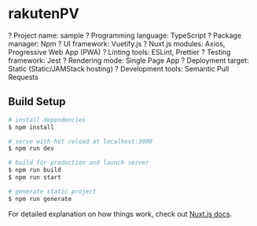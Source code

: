 # rakutenPV
? Project name: sample
? Programming language: TypeScript
? Package manager: Npm
? UI framework: Vuetify.js
? Nuxt.js modules: Axios, Progressive Web App (PWA)
? Linting tools: ESLint, Prettier
? Testing framework: Jest
? Rendering mode: Single Page App
? Deployment target: Static (Static/JAMStack hosting)
? Development tools: Semantic Pull Requests

## Build Setup

```bash
# install dependencies
$ npm install

# serve with hot reload at localhost:3000
$ npm run dev

# build for production and launch server
$ npm run build
$ npm run start

# generate static project
$ npm run generate
```

For detailed explanation on how things work, check out [Nuxt.js docs](https://nuxtjs.org).
